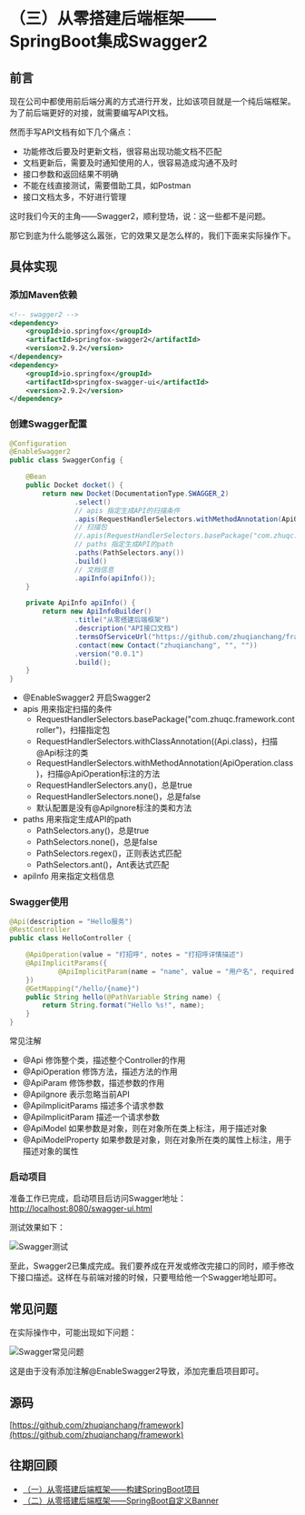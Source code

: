 # （三）从零搭建后端框架——SpringBoot集成Swagger2

## 前言
现在公司中都使用前后端分离的方式进行开发，比如该项目就是一个纯后端框架。为了前后端更好的对接，就需要编写API文档。

然而手写API文档有如下几个痛点：
* 功能修改后要及时更新文档，很容易出现功能文档不匹配
* 文档更新后，需要及时通知使用的人，很容易造成沟通不及时
* 接口参数和返回结果不明确
* 不能在线直接测试，需要借助工具，如Postman
* 接口文档太多，不好进行管理

这时我们今天的主角——Swagger2，顺利登场，说：这一些都不是问题。

那它到底为什么能够这么嚣张，它的效果又是怎么样的，我们下面来实际操作下。

## 具体实现

### 添加Maven依赖
```xml
<!-- swagger2 -->
<dependency>
    <groupId>io.springfox</groupId>
    <artifactId>springfox-swagger2</artifactId>
    <version>2.9.2</version>
</dependency>
<dependency>
    <groupId>io.springfox</groupId>
    <artifactId>springfox-swagger-ui</artifactId>
    <version>2.9.2</version>
</dependency>
```

### 创建Swagger配置
```java
@Configuration
@EnableSwagger2
public class SwaggerConfig {

    @Bean
    public Docket docket() {
        return new Docket(DocumentationType.SWAGGER_2)
                .select()
                // apis 指定生成API的扫描条件
                .apis(RequestHandlerSelectors.withMethodAnnotation(ApiOperation.class))
                // 扫描包
                //.apis(RequestHandlerSelectors.basePackage("com.zhuqc.framework.controller"))
                // paths 指定生成API的path
                .paths(PathSelectors.any())
                .build()
                // 文档信息
                .apiInfo(apiInfo());
    }

    private ApiInfo apiInfo() {
        return new ApiInfoBuilder()
                .title("从零搭建后端框架")
                .description("API接口文档")
                .termsOfServiceUrl("https://github.com/zhuqianchang/framework")
                .contact(new Contact("zhuqianchang", "", ""))
                .version("0.0.1")
                .build();
    }
}
```
+ @EnableSwagger2 开启Swagger2
+ apis 用来指定扫描的条件
    + RequestHandlerSelectors.basePackage("com.zhuqc.framework.controller")，扫描指定包
    + RequestHandlerSelectors.withClassAnnotation((Api.class)，扫描@Api标注的类
    + RequestHandlerSelectors.withMethodAnnotation(ApiOperation.class)，扫描@ApiOperation标注的方法
    + RequestHandlerSelectors.any()，总是true
    + RequestHandlerSelectors.none()，总是false
    + 默认配置是没有@ApiIgnore标注的类和方法
+ paths 用来指定生成API的path
    + PathSelectors.any()，总是true
    + PathSelectors.none()，总是false
    + PathSelectors.regex()，正则表达式匹配
    + PathSelectors.ant()，Ant表达式匹配
+ apiInfo 用来指定文档信息

### Swagger使用
```java
@Api(description = "Hello服务")
@RestController
public class HelloController {

    @ApiOperation(value = "打招呼", notes = "打招呼详情描述")
    @ApiImplicitParams({
            @ApiImplicitParam(name = "name", value = "用户名", required = true)
    })
    @GetMapping("/hello/{name}")
    public String hello(@PathVariable String name) {
        return String.format("Hello %s!", name);
    }
}
```
常见注解
* @Api 修饰整个类，描述整个Controller的作用
* @ApiOperation 修饰方法，描述方法的作用
* @ApiParam 修饰参数，描述参数的作用
* @ApiIgnore 表示忽略当前API
* @ApiImplicitParams 描述多个请求参数
* @ApiImplicitParam 描述一个请求参数
* @ApiModel 如果参数是对象，则在对象所在类上标注，用于描述对象
* @ApiModelProperty 如果参数是对象，则在对象所在类的属性上标注，用于描述对象的属性

### 启动项目
准备工作已完成，启动项目后访问Swagger地址：[http://localhost:8080/swagger-ui.html](http://localhost:8080/swagger-ui.html)

测试效果如下：

<div align="left">
    <img src="https://user-gold-cdn.xitu.io/2020/5/18/17225bcdca3471f5?w=1100&h=965&f=png&s=64084" alt="Swagger测试"/>
</div>

至此，Swagger2已集成完成。我们要养成在开发或修改完接口的同时，顺手修改下接口描述。这样在与前端对接的时候，只要甩给他一个Swagger地址即可。

## 常见问题
在实际操作中，可能出现如下问题：

<div align="left">
    <img src="https://user-gold-cdn.xitu.io/2020/5/18/17225be2b40b1672?w=844&h=609&f=png&s=33481" alt="Swagger常见问题"/>
</div>

这是由于没有添加注解@EnableSwagger2导致，添加完重启项目即可。

## 源码
[https://github.com/zhuqianchang/framework](https://github.com/zhuqianchang/framework)

## 往期回顾
* [（一）从零搭建后端框架——构建SpringBoot项目](https://juejin.im/post/5ebe51d3f265da7bae2fae7b)
* [（二）从零搭建后端框架——SpringBoot自定义Banner](https://juejin.im/post/5ebf40785188256d514786ec)
